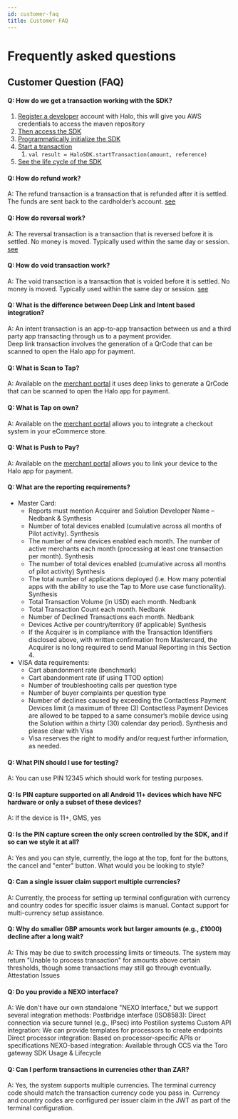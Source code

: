 ```yaml
---
id: customer-faq
title: Customer FAQ
---
```


# Frequently asked questions

## Customer Question  (FAQ)

#### Q: How do we get a transaction working with the SDK?

1. <a href="https://halo.merchantportal.dev.haloplus.io/" target="_blank">Register a developer</a> account with Halo, this will give you AWS credentials to access the maven repository
2. [Then access the SDK](/docs/documentations/sdk/getting-started-with-sdk)
3. [Programmatically initialize the SDK](/docs/documentations/sdk/sdk-integration-guide#6-initialization-of-the-sdk)
4. [Start a transaction](/docs/documentations/sdk/sdk-integration-guide#7-transaction-flow)
   1. `val result = HaloSDK.startTransaction(amount, reference)`
5. [See the life cycle of the SDK](/docs/documentations/sdk/sdk-integration-guide#5-life-cycle-methods)

#### Q: How do refund work?
A: The refund transaction is a transaction that is refunded after it is settled. The funds are sent back to the cardholder’s account. [see](/docs/documentations/api-docs/refunds#refund)

#### Q: How do reversal work?
A: The reversal transaction is a transaction that is reversed before it is settled. No money is moved. Typically used within the same day or session. [see](/docs/documentations/api-docs/refunds#reversal)

#### Q: How do void transaction work?
A: The void transaction is a transaction that is voided before it is settled. No money is moved. Typically used within the same day or session. [see](/docs/documentations/api-docs/refunds#void)

#### Q: What is the difference between Deep Link and Intent based integration?
A: An intent transaction is an app-to-app transaction between us and a third party app transacting through us to a payment provider.<br/>
Deep link transaction involves the generation of a QrCode that can be scanned to open the Halo app for payment.

#### Q: What is Scan to Tap?
A: Available on the <a href="https://halo.merchantportal.dev.haloplus.io/" target="_blank">merchant portal</a> it uses deep links to generate a QrCode that can be scanned to open the Halo app for payment.

#### Q: What is Tap on own?
A: Available on the <a href="https://halo.merchantportal.dev.haloplus.io/" target="_blank">merchant portal</a> allows you to integrate a checkout system in your eCommerce store.

#### Q: What is Push to Pay?
A: Available on the <a href="https://halo.merchantportal.dev.haloplus.io/" target="_blank">merchant portal</a> allows you to link your device to the Halo app for payment.

#### Q: What are the reporting requirements?
- Master Card:
  - Reports must mention Acquirer and Solution Developer Name – Nedbank & Synthesis
  - Number of total devices enabled (cumulative across all months of Pilot activity). Synthesis
  - The number of new devices enabled each month. The number of active merchants each month (processing at least one transaction per month). Synthesis
  - The number of total devices enabled (cumulative across all months of pilot activity) Synthesis
  - The total number of applications deployed (i.e. How many potential apps with the ability to use the Tap to More use case functionality). Synthesis
  - Total Transaction Volume (in USD) each month. Nedbank
  - Total Transaction Count each month. Nedbank
  - Number of Declined Transactions each month. Nedbank
  - Devices Active per country/territory (if applicable) Synthesis
  - If the Acquirer is in compliance with the Transaction Identifiers disclosed above, with written confirmation from Mastercard, the Acquirer is no long required to send Manual Reporting in this Section 4.
- VISA data requirements:
  - Cart abandonment rate (benchmark)
  - Cart abandonment rate (if using TTOD option)
  - Number of troubleshooting calls per question type
  - Number of buyer complaints per question type
  - Number of declines caused by exceeding the Contactless Payment Devices limit (a maximum of three (3) Contactless Payment Devices are allowed to be tapped to a same consumer’s mobile device using the Solution within a thirty (30) calendar day period). Synthesis and please clear with Visa
  - Visa reserves the right to modify and/or request further information, as needed.

#### Q: What PIN should I use for testing?
A: You can use PIN 12345 which should work for testing purposes.
#### Q: Is PIN capture supported on all Android 11+ devices which have NFC hardware or only a subset of these devices?
A: If the device is 11+, GMS, yes

#### Q: Is the PIN capture screen the only screen controlled by the SDK, and if so can we style it at all?
A: Yes and you can style, currently, the logo at the top, font for the buttons, the cancel and "enter" button. What would you be looking to style?
#### Q: Can a single issuer claim support multiple currencies?
A: Currently, the process for setting up terminal configuration with currency and country codes for specific issuer claims is manual. Contact support for multi-currency setup assistance.
#### Q: Why do smaller GBP amounts work but larger amounts (e.g., £1000) decline after a long wait?
A: This may be due to switch processing limits or timeouts. The system may return "Unable to process transaction" for amounts above certain thresholds, though some transactions may still go through eventually.
Attestation Issues
#### Q: Do you provide a NEXO interface?
A: We don't have our own standalone "NEXO Interface," but we support several integration methods:
Postbridge interface (ISO8583): Direct connection via secure tunnel (e.g., IPsec) into Postilion systems
Custom API integration: We can provide templates for processors to create endpoints
Direct processor integration: Based on processor-specific APIs or specifications
NEXO-based integration: Available through CCS via the Toro gateway
SDK Usage & Lifecycle
#### Q: Can I perform transactions in currencies other than ZAR?
A: Yes, the system supports multiple currencies. The terminal currency code should match the transaction currency code you pass in. Currency and country codes are configured per issuer claim in the JWT as part of the terminal configuration.
